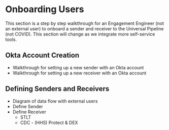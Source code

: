 # Onboarding Users

This section is a step by step walkthrough for an Engagement Engineer (not an external user) to onboard a sender and receiver to the Universal Pipeline (not COVID). This section will change as we integrate more self-service tools.

## Okta Account Creation

- Walkthrough for setting up a new sender with an Okta account
- Walkthrough for setting up a new receiver with an Okta account

## Defining Senders and Receivers

- Diagram of data flow with external users
- Define Sender
- Define Receiver
  - STLT
  - CDC - (HHS) Protect & DEX
